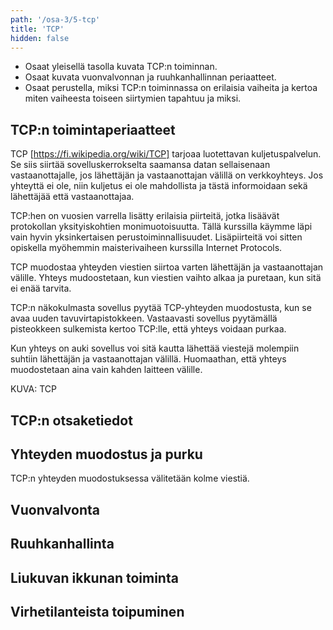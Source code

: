 ```yaml
---
path: '/osa-3/5-tcp'
title: 'TCP'
hidden: false
---
```


<text-box variant='learningObjectives' name='Oppimistavoitteet'>

- Osaat yleisellä tasolla kuvata TCP:n toiminnan.
- Osaat kuvata vuonvalvonnan ja ruuhkanhallinnan periaatteet.
- Osaat perustella, miksi TCP:n toiminnassa on erilaisia vaiheita ja kertoa miten vaiheesta toiseen siirtymien tapahtuu ja miksi.

</text-box>


## TCP:n toimintaperiaatteet

TCP [https://fi.wikipedia.org/wiki/TCP] tarjoaa luotettavan kuljetuspalvelun. Se siis siirtää sovelluskerrokselta saamansa datan sellaisenaan vastaanottajalle, jos lähettäjän ja vastaanottajan välillä on verkkoyhteys. Jos yhteyttä ei ole, niin kuljetus ei ole mahdollista ja tästä informoidaan sekä lähettäjää että vastaanottajaa.

TCP:hen on vuosien varrella lisätty erilaisia piirteitä, jotka lisäävät protokollan yksityiskohtien monimuotoisuutta. Tällä kurssilla käymme läpi vain hyvin yksinkertaisen perustoiminnallisuudet. Lisäpiirteitä voi sitten opiskella myöhemmin maisterivaiheen kurssilla Internet Protocols.

TCP muodostaa yhteyden viestien siirtoa varten lähettäjän ja vastaanottajan välille. Yhteys mudoostetaan, kun viestien vaihto alkaa ja puretaan, kun sitä ei enää tarvita.

TCP:n näkokulmasta sovellus pyytää TCP-yhteyden muodostusta, kun se avaa uuden tavuvirtapistokkeen. Vastaavasti sovellus pyytämällä pisteokkeen sulkemista kertoo TCP:lle, että yhteys voidaan purkaa.

Kun yhteys on auki sovellus voi sitä kautta lähettää viestejä molempiin suhtiin lähettäjän ja vastaanottajan välillä. Huomaathan, että yhteys muodostetaan aina vain kahden laitteen välille.


KUVA: TCP

## TCP:n otsaketiedot


## Yhteyden muodostus ja purku

TCP:n yhteyden muodostuksessa välitetään kolme viestiä.

## Vuonvalvonta


## Ruuhkanhallinta


## Liukuvan ikkunan toiminta


## Virhetilanteista toipuminen



